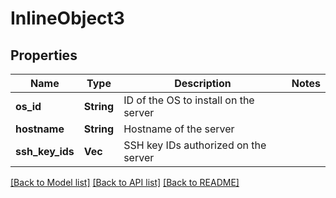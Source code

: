 # InlineObject3

## Properties

Name | Type | Description | Notes
------------ | ------------- | ------------- | -------------
**os_id** | **String** | ID of the OS to install on the server | 
**hostname** | **String** | Hostname of the server | 
**ssh_key_ids** | **Vec<String>** | SSH key IDs authorized on the server | 

[[Back to Model list]](../README.md#documentation-for-models) [[Back to API list]](../README.md#documentation-for-api-endpoints) [[Back to README]](../README.md)


